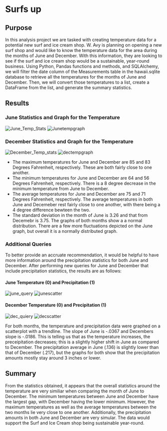 # Surfs up

## Purpose

In this analysis project we are tasked with creating temperature data for a potential new surf and ice cream shop.  W. Avy is planning on opening a new surf shop and would like to know the temperature data for the area during the months of June and December.  With this information, they are looking to see if the surf and ice cream shop would be a sustainable, year-round business.  Using Python, Pandas functions and methods, and SQLAlchemy, we will filter the date column of the Measurements table in the hawaii.sqlite database to retrieve all the temperatures for the months of June and December. Then, we will convert those temperatures to a list, create a DataFrame from the list, and generate the summary statistics.

## Results
### June Statistics and Graph for the Temperature 
![June_Temp_Stats](https://user-images.githubusercontent.com/103154070/172430166-4f287ed2-b7f7-4f8a-8673-b71623d06eb0.png)
![Junetempgraph](https://user-images.githubusercontent.com/103154070/172430257-ab07c1f7-0257-49c7-a6b8-f63e0b5d8858.png)

### December Statistics and Graph for the Temperature 
![December_Temp_stats](https://user-images.githubusercontent.com/103154070/172430398-bfbc8d18-f6e0-4519-aff7-72202dbdae62.png)
![dectempgraph](https://user-images.githubusercontent.com/103154070/172430412-0e9022b5-78aa-423b-8d09-0c50982dc616.png)

- The maximum temperatures for June and December are 85 and 83 Degrees Fahrenheit, respectively.  These are both fairly close to one another.
- The minimum temperatures for June and December are 64 and 56 Degrees Fahrenheit, respectively.  There is a 8 degree decrease in the minimum temperature from June to December. 
- The average temperatures for June and December are 75 and 71 Degrees Fahrenheit, respectively. The average temperatures in both June and Decemeber rest fairly close to one another, with there being a 4 degree difference bewteen the two.
- The standard deviation in the month of June is 3.26 and that from Decemebr is 3.75.  The graphs of both months show a a normal distribution.  There are a few more fluctuations depicted on the June graph, but overall it is a normally distributed graph.

### Additional Queries 
To better provide an accruate recommendation, it would be helpful to have more information around the precipitation statistics for both June and December.  After performing new queries for June and December that include precipitation statistics, the results are as follows: 



#### June Temperature (0) and Precipitation (1)
![june_query](https://user-images.githubusercontent.com/103154070/172436859-6b271f7f-3fdb-4ba4-b80b-8959feabe7ef.png)
![junescatter](https://user-images.githubusercontent.com/103154070/172436888-e29c0316-2d56-4c40-a0bb-83310c33a743.png)


#### December Temperature (0) and Precipitation (1)
![dec_quiery](https://user-images.githubusercontent.com/103154070/172436930-88751224-935b-4cbf-a245-d24dfc1c2518.png)
![decscatter](https://user-images.githubusercontent.com/103154070/172436968-c9090aa4-f694-4087-a07e-7ef291bee790.png)


For both months, the temperature and precipitation data were graphed on a scatterplot with a trendline.  The slope of June is -.0367 and Decembers slope is -.0186.  This is telling us that as the temperature increases, the preceipitation decreases; this is a slightly higher shift in June as compared to December.  The precipitation average in June (.136) is slightly lower than that of December (.217), but the graphs for both show that the precipitation amounts mostly stay around 3 inches or lower.  


## Summary

From the statistics obtained, it appears that the overall statistics around the temperature are very similiar when comparing the month of June to December. The minimum temperatures between June and December have the largest gap, with December having the lower minimum.  However, the maximum temperatures as well as the average temperatures between the two months lie very close to one another.  Additionally, the precipitation amounts in both June and December are very simular.  The data would support the Surf and Ice Cream shop being sustainable year-round.

